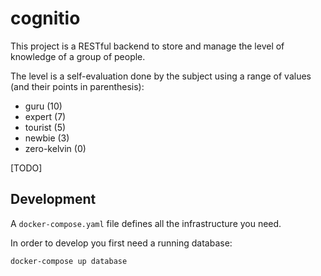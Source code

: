 # cognitio

This project is a RESTful backend to store and manage the level of knowledge of a group of people.

The level is a self-evaluation done by the subject using a range of values (and their points in parenthesis):

- guru        (10)
- expert       (7)
- tourist      (5)
- newbie       (3)
- zero-kelvin  (0)

[TODO]

## Development

A `docker-compose.yaml` file defines all the infrastructure you need.

In order to develop you first need a running database:

`docker-compose up database`
